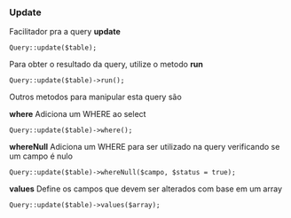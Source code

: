 ### Update

Facilitador pra a query **update**

    Query::update($table);

Para obter o resultado da query, utilize o metodo **run**

    Query::update($table)->run();

Outros metodos para manipular esta query são

**where**
Adiciona um WHERE ao select

    Query::update($table)->where();

**whereNull**
Adiciona um WHERE para ser utilizado na query verificando se um campo é nulo

    Query::update($table)->whereNull($campo, $status = true);

**values**
Define os campos que devem ser alterados com base em um array

    Query::update($table)->values($array);
